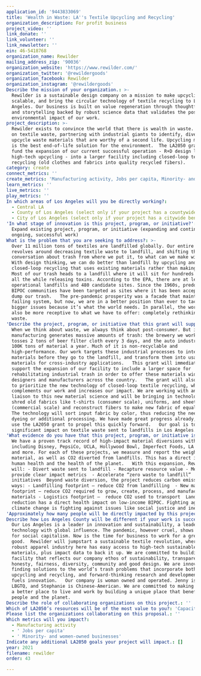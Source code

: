 ```yaml
---
application_id: '9443833069'
title: 'Wealth in Waste: LA''s Textile Upcycling and Recycling'
organization_description: For profit business
project_video: ''
link_donate: ''
link_volunteer: ''
link_newsletter: ''
ein: 46-5418768
organization_name: Rewilder
mailing_address_zip: '90036'
organization_website: 'https://www.rewilder.com/'
organization_twitter: '@rewildergoods'
organization_facebook: Rewilder
organization_instagram: '@rewildergoods'
Describe the mission of your organization.: >-
  Rewilder is a sustainable design company on a mission to make upcycling
  scalable, and bring the circular technology of textile recycling to Los
  Angeles. Our business is built on value regeneration through thoughtful design
  and storytelling backed by robust science data that validates the positive
  environmental impact of our work.
project_description: >-
  Rewilder exists to convince the world that there is wealth in waste. We focus
  on textile waste, partnering with industrial giants to identify, divert, and
  upcycle waste materials that are worthy of a second life. Upcycling materials
  is the best end-of-life solution for the environment.  The LA2050 grant will
  fund the expansion of our current successful operation - R+D design lab plus
  high-tech upcycling - into a larger facility including closed-loop textile
  recycling (old clothes and fabrics into quality recycled fibers). 
category: create
connect_metrics: ''
create_metrics: 'Manufacturing activity, Jobs per capita, Minority- and women-owned businesses'
learn_metrics: ''
live_metrics: ''
play_metrics: ''
In which areas of Los Angeles will you be directly working?:
  - Central LA
  - County of Los Angeles (select only if your project has a countywide benefit)
  - City of Los Angeles (select only if your project has a citywide benefit)
'In what stage of innovation is this project, program, or initiative?': >-
  Expand existing project, program, or initiative (expanding and continuing
  ongoing, successful work)
What is the problem that you are seeking to address?: >-
  Over 11 million tons of textiles are landfilled globally. Our entire business
  revolves around decreasing textile waste to landfill, and shifting the
  conversation about trash from where we put it, to what can we make with it?
  With design thinking, we can do better than landfill by upcycling and
  closed-loop recycling that uses existing materials rather than making new. 
  Most of our trash heads to a landfill where it will sit for hundreds of years,
  all the while releasing toxins. According to the EPA, there are at least 564
  operational landfills and 480 candidate sites. Since the 1960s, predominantly
  BIPOC communities have been targeted as sites where it has been acceptable to
  dump our trash.   The pre-pandemic prosperity was a facade that maintained a
  failing system, but now, we are in a better position than ever to tackle
  bigger issues because it’s what the world needs. In parallel, the world will
  also be more receptive to what we have to offer: completely rethinking textile
  waste. 
'Describe the project, program, or initiative that this grant will support to address the problem identified.': >-
  When we think about waste, we always think about post-consumer. But industrial
  manufacturing generates massive amounts of trash: the brewery we work with
  tosses 2 tons of beer filter cloth every 3 days, and the auto industry trashes
  100K tons of material a year. Much of it is non-recyclable and
  high-performance. Our work targets these industrial processes to intercept the
  materials before they go to the landfill, and transform them into usable raw
  materials for cross-industry applications.   This grant will immediately
  support the expansion of our facility to include a larger space for
  rehabilitating industrial trash in order to offer these materials widely to
  designers and manufacturers across the country.   The grant will also allow us
  to prioritize the new technology of closed-loop textile recycling, which
  complements our work and increases our impact. We are working with an expert
  liaison to this new material science and will be bringing in technology to
  shred old fabrics like t-shirts (consumer scale), uniforms, and sheets
  (commercial scale) and reconstruct fibers to make new fabric of equal quality.
  The technology will sort input fabric by color, thus reducing the need for
  dyeing or additional processing. We have made great progress already, and will
  use the LA2050 grant to propel this quickly forward.   Our goal is to make a
  significant impact on textile waste sent to landfills in Los Angeles. 
'What evidence do you have that this project, program, or initiative is or will be successful, and how will you define and measure success?': >-
  We have a proven track record of high-impact material diversions with partners
  including Disney, PepsiCo, UCLA, Hollywood Bowl, Imperfect Foods, LA Metro,
  and more. For each of these projects, we measure and report the weight of the
  material, as well as CO2 diverted from landfills. This has a direct impact on
  human health and the health of the planet.   With this expansion, Rewilder
  will: - Divert waste sent to landfill - Recapture resource value - Measure and
  provide clear impact metrics  - Accelerate “zero waste to landfill”
  initiatives  Beyond waste diversion, the project reduces carbon emissions in 3
  ways: - Landfilling footprint – reduce CO2 from landfilling  - New material
  footprint – reduce CO2 required to grow, create, process, and manufacture new
  materials - Logistics footprint –  reduce CO2 used to transport  Landfill
  reduction has a direct health impact on low-income BIPOC. Fighting against
  climate change is fighting against issues like social justice and inequality.
'Approximately how many people will be directly impacted by this project, program, or initiative?': '50'
Describe how Los Angeles County will be different if your work is successful.: >-
  Our Los Angeles is a leader in innovation and sustainability, a leader in
  technology with global influence. The pandemic, however cruel, shows the need
  for social capitalism. Now is the time for business to work for a greater
  good.  Rewilder will jumpstart a sustainable textile revolution, where the
  robust apparel industry here has easy access to high-tech sustainable
  materials, plus impact data to back it up. We are committed to building a
  facility that reflects our company ethos of sustainability, transparency,
  honesty, fairness, diversity, community and good design. We are innovators -
  finding solutions to the world’s trash problems that incorporate both
  upcycling and recycling, and forward-thinking research and development that
  fuels innovation.   Our company is woman owned and operated. Jenny is Jewish /
  LBGTQ, and Stephanie is Chinese-American. We are committed to making this city
  a better place to live and work by building a unique place that benefits
  people and the planet. 
Describe the role of collaborating organizations on this project.: ''
Which of LA2050’s resources will be of the most value to you?: 'Capacity-building and training,Strategy assistance and implementation'
Please list the organizations collaborating on this proposal.: ''
Which metrics will you impact?:
  - Manufacturing activity
  - ' Jobs per capita'
  - ' Minority- and women-owned businesses'
Indicate any additional LA2050 goals your project will impact.: []
year: 2021
filename: rewilder
order: 43

---
```


